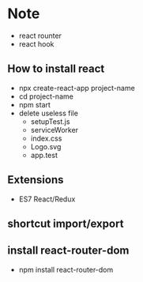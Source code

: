 # Note

- react rounter
- react hook

## How to install react

- npx create-react-app project-name
- cd project-name
- npm start
- delete useless file
  - setupTest.js
  - serviceWorker
  - index.css
  - Logo.svg
  - app.test

## Extensions

- ES7 React/Redux

## shortcut import/export

## install react-router-dom

- npm install react-router-dom
